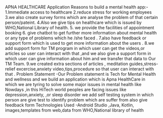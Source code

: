 APNA HEALTHCARE Application
Reasons to build a mental health app:-
1.Immediate access to healthcare
2.reduce stress for working employees
3.we also create survey forms which are analyse the problem of that certain person/pateint.
4.Also we give tips on healthcare which is issued by WHO,National Library of health.
5. we provide the facilities of appointment booking
6.  give chatbot to get further more information about mental health or any type of problems which he /she faced .
7.also have feedback or support form which is used to get more  information about the users .
8.we add support form for TM program in which user can get the videos,or articles so user can interact with that ,and we also give a support form in which user can give information about him and we transfer that data to Our TM Team.
9.we created extra sections of articles , meditation guides,stress-relief excercise,anxiety video,tips,procedure so that user can interact with that .
Problem Statement 
-Our Problem statement is Tech for Mental Health and wellness
and we build an application which is Apna HealthCare in which 
we are tyring to solve some major issues in mental health
like Nowdays ,in this HiTech world peoples are facing issues like depression,anxiety, ,or sleep disorder
we add self testing system in which person are give test to identify problem which are suffer from also give feedback form
Technologies Used -Android Studio ,Java, Kotlin, images,templates from web,data from WHO,National library of health

